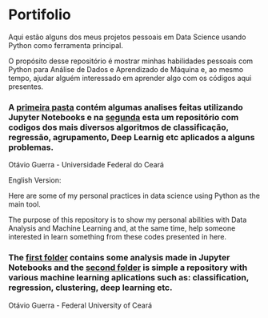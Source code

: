 # Portifolio

Aqui estão alguns dos meus projetos pessoais em Data Science usando Python como ferramenta principal.

O propósito desse repositório é mostrar minhas habilidades pessoais com Python para Análise de Dados e Aprendizado de Máquina e, ao mesmo tempo, ajudar alguém interessado em aprender algo com os códigos aqui presentes.

### A [primeira pasta](https://github.com/otaviomguerra/Portifolio/) contém algumas analises feitas utilizando Jupyter Notebooks e na [segunda](https://github.com/otaviomguerra/Portifolio) esta um repositório com codigos dos mais diversos algoritmos de classificação, regressão, agrupamento, Deep Learnig etc aplicados a alguns problemas.

Otávio Guerra - Universidade Federal do Ceará



English Version:

Here are some of my personal practices in data science using Python as the main tool.

The purpose of this repository is to show my personal abilities with Data Analysis and Machine Learning and, at the same time, help someone interested in learn something from these codes presented in here.

### The [first folder](https://github.com/otaviomguerra/Portifolio) contains some analysis made in Jupyter Notebooks and the [second folder](https://github.com/otaviomguerra/Portifolio) is simple a repository with various machine learning aplications such as: classification, regression, clustering, deep learning etc.

Otávio Guerra - Federal University of Ceará
